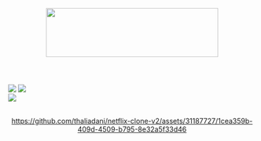 <div align="center">

<img src="https://user-images.githubusercontent.com/31187727/223227733-35593c64-d7bd-43f9-b483-1e7a64a599bb.svg" width="350px" height="100px">

</div><h1></h1><br>

<div>
<img src="https://img.shields.io/badge/HTML-239120?style=for-the-badge&logo=html5&logoColor=white">
 <img src="https://img.shields.io/badge/SCSS-239120?&style=for-the-badge&labelColor=ff69b4&color=ff69b4&logo=sass&logoColor=white">
<br>
<img src="https://img.shields.io/badge/Made%20for-VSCode-1f425f.svg">
</div><br>

<div align="center">

https://github.com/thaliadani/netflix-clone-v2/assets/31187727/1cea359b-409d-4509-b795-8e32a5f33d46

</div>
